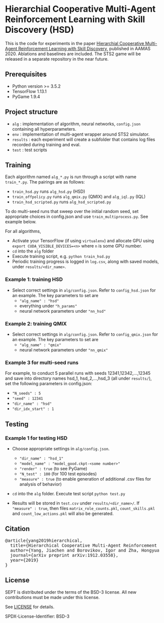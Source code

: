 # Hierarchial Cooperative Multi-Agent Reinforcement Learning with Skill Discovery (HSD)

This is the code for experiments in the paper [Hierarchial Cooperative Multi-Agent Reinforcement Learning with Skill Discovery](https://arxiv.org/abs/1912.03558), published in AAMAS 2020. Ablations and baselines are included.
The STS2 game will be released in a separate repository in the near future.


## Prerequisites

- Python version >= 3.5.2
- TensorFlow 1.13.1
- PyGame 1.9.4


## Project structure

- `alg` : implementation of algorithm, neural networks, `config.json` containing all hyperparameters.
- `env` : implementation of multi-agent wrapper around STS2 simulator.
- `results` : each experiment will create a subfolder that contains log files recorded during training and eval.
- `test` : test scripts

## Training

Each algorithm named `alg_*.py` is run through a script with name `train_*.py`.
The pairings are as follows:
- `train_hsd.py` runs `alg_hsd.py` (HSD)
- `train_offpolicy.py` runs `alg_qmix.py` (QMIX) and `alg_iql.py` (IQL)
- `train_hsd_scripted.py` runs `alg_hsd_scripted.py`

To do multi-seed runs that sweep over the initial random seed, set appropriate choices in config.json and use `train_multiprocess.py`. See example below.

For all algorithms, 
- Activate your TensorFlow (if using `virtualenv`) and allocate GPU using `export CUDA_VISIBLE_DEVICES=<n>` where `n` is some GPU number.
- `cd` into the `alg` folder
- Execute training script, e.g. `python train_hsd.py`
- Periodic training progress is logged in `log.csv`, along with saved models, under `results/<dir_name>`.

### Example 1: training HSD

- Select correct settings in `alg/config.json`. Refer to `config_hsd.json` for an example. The key parameters to set are
  - `"alg_name" : "hsd"`
  - everything under `"h_params"`
  - neural network parameters under `"nn_hsd"`

### Example 2: training QMIX

- Select correct settings in `alg/config.json`. Refer to `config_qmix.json` for an example. The key parameters to set are
  - `"alg_name" : "qmix"`
  - neural network parameters under `"nn_qmix"`

### Example 3 for multi-seed runs

For example, to conduct 5 parallel runs with seeds 12341,12342,...,12345 and save into directory names hsd_1, hsd_2,...,hsd_3 (all under `results/`), set the following parameters in config.json:
- `"N_seeds" : 5`
- `"seed" : 12341`
- `"dir_name" : "hsd"`
- `"dir_idx_start" : 1`


## Testing

### Example 1 for testing HSD

- Choose appropriate settings in `alg/config.json`.

  - `"dir_name" : "hsd_1"`
  - `"model_name" : "model_good.ckpt-<some number>"`
  - `"render" : true` (to see PyGame)
  - `"N_test" : 100` (for 100 test episodes)
  - `"measure" : true` (to enable generation of additional .csv files for analysis of behavior)

- `cd` into the `alg` folder. Execute test script `python test.py`

- Results will be stored in `test.csv` under `results/<dir_name>/`. If `"measure" : true`, then files `matrix_role_counts.pkl`, `count_skills.pkl` and `count_low_actions.pkl` will also be generated.


## Citation

<pre>
@article{yang2019hierarchical,
  title={Hierarchical Cooperative Multi-Agent Reinforcement Learning with Skill Discovery},
  author={Yang, Jiachen and Borovikov, Igor and Zha, Hongyuan},
  journal={arXiv preprint arXiv:1912.03558},
  year={2019}
}
</pre>

## License

SEPT is distributed under the terms of the BSD-3 license. All new contributions must be made under this license.

See [LICENSE](LICENSE) for details.

SPDX-License-Identifier: BSD-3

